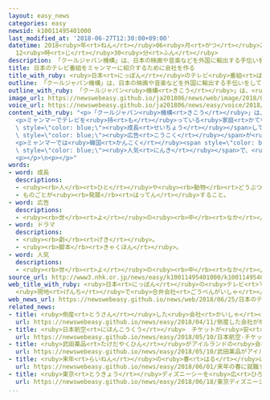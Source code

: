 ```yaml
---
layout: easy_news
categories: easy
newsid: k10011495401000
last_modified_at: '2018-06-27T12:30:00+09:00'
datetime: 2018<ruby>年<rt>ねん</rt></ruby>06<ruby>月<rt>がつ</rt></ruby>27<ruby>日<rt>にち</rt></ruby>
  12<ruby>時<rt>じ</rt></ruby>30<ruby>分<rt>ふん</rt></ruby>
description: 「クールジャパン機構」は、日本の映画や音楽などを外国に輸出する手伝いをしています。
title: 日本のテレビ番組をミャンマーに紹介するために会社を作る
title_with_ruby: <ruby>日本<rt>にっぽん</rt></ruby>のテレビ<ruby>番組<rt>ばんぐみ</rt></ruby>をミャンマーに<ruby>紹介<rt>しょうかい</rt></ruby>するために<ruby>会社<rt>かいしゃ</rt></ruby>を<ruby>作<rt>つく</rt></ruby>る
outline: 「クールジャパン機構」は、日本の映画や音楽などを外国に輸出する手伝いをしています。
outline_with_ruby: 「クールジャパン<ruby>機構<rt>きこう</rt></ruby>」は、<ruby>日本<rt>にっぽん</rt></ruby>の<ruby>映画<rt>えいが</rt></ruby>や<ruby>音楽<rt>おんがく</rt></ruby>などを<ruby>外国<rt>がいこく</rt></ruby>に<ruby>輸出<rt>ゆしゅつ</rt></ruby>する<ruby>手伝<rt>てつだ</rt></ruby>いをしています。
image_url: https://newswebeasy.github.io/ja201806/news/web/image/2018/06/25/K10011495401_1806252031_1806252034_01_02.jpg
voice_url: https://newswebeasy.github.io/ja201806/news/easy/voice/2018/06/27/k10011495401000.mp4
content_with_ruby: "<p>「クールジャパン<ruby>機構<rt>きこう</rt></ruby>」は、<ruby>日本<rt>にっぽん</rt></ruby>の<ruby>映画<rt>えいが</rt></ruby>や<ruby>音楽<rt>おんがく</rt></ruby>などを<ruby>外国<rt>がいこく</rt></ruby>に<ruby>輸出<rt>ゆしゅつ</rt></ruby>する<ruby>手伝<rt>てつだ</rt></ruby>いをしています。「クールジャパン<ruby>機構<rt>きこう</rt></ruby>」などは、ミャンマーでテレビ<ruby>局<rt>きょく</rt></ruby>を<ruby>持<rt>も</rt></ruby>っている<ruby>会社<rt>かいしゃ</rt></ruby>と<ruby>一緒<rt>いっしょ</rt></ruby>に、<ruby>新<rt>あたら</rt></ruby>しい<ruby>会社<rt>かいしゃ</rt></ruby>を<ruby>作<rt>つく</rt></ruby>りました。この<ruby>会社<rt>かいしゃ</rt></ruby>は、ミャンマーのテレビ<ruby>局<rt>きょく</rt></ruby>に<ruby>日本<rt>にっぽん</rt></ruby>の<ruby>番組<rt>ばんぐみ</rt></ruby>を<ruby>紹介<rt>しょうかい</rt></ruby>したり、<ruby>一緒<rt>いっしょ</rt></ruby>に<ruby>番組<rt>ばんぐみ</rt></ruby>を<ruby>作<rt>つく</rt></ruby>ったりします。</p>\n\
  <p>ミャンマーでテレビを<ruby>持<rt>も</rt></ruby>っている<ruby>家庭<rt>かてい</rt></ruby>はまだ６０％ぐらいです。しかし、<ruby>経済<rt>けいざい</rt></ruby>が<span\
  \ style=\"color: blue;\"><ruby>成長<rt>せいちょう</rt></ruby></span>しているため、これからテレビや<span\
  \ style=\"color: blue;\"><ruby>広告<rt>こうこく</rt></ruby></span>が<ruby>増<rt>ふ</rt></ruby>えると<ruby>考<rt>かんが</rt></ruby>えられています。</p>\n\
  <p>ミャンマーでは<ruby>韓国<rt>かんこく</rt></ruby><span style=\"color: blue;\">ドラマ</span>などが<span\
  \ style=\"color: blue;\"><ruby>人気<rt>にんき</rt></ruby></span>で、<ruby>日本<rt>にっぽん</rt></ruby>もテレビ<ruby>番組<rt>ばんぐみ</rt></ruby>をたくさん<ruby>輸出<rt>ゆしゅつ</rt></ruby>したいと<ruby>考<rt>かんが</rt></ruby>えています。</p>\n\
  <p></p>\n<p></p>"
words:
- word: 成長
  descriptions:
  - <ruby><rb>人</rb><rt>ひと</rt></ruby>や<ruby><rb>動物</rb><rt>どうぶつ</rt></ruby>が<ruby><rb>育</rb><rt>そだ</rt></ruby>って<ruby><rb>大</rb><rt>おお</rt></ruby>きくなること。
  - ものごとが<ruby><rb>発展</rb><rt>はってん</rt></ruby>すること。
- word: 広告
  descriptions:
  - <ruby><rb>世</rb><rt>よ</rt></ruby>の<ruby><rb>中</rb><rt>なか</rt></ruby>の<ruby><rb>人々</rb><rt>ひとびと</rt></ruby>に<ruby><rb>広</rb><rt>ひろ</rt></ruby>く<ruby><rb>知</rb><rt>し</rt></ruby>らせること。また、<ruby><rb>知</rb><rt>し</rt></ruby>らせるために<ruby><rb>書</rb><rt>か</rt></ruby>かれたものなど。コマーシャル。
- word: ドラマ
  descriptions:
  - <ruby><rb>劇</rb><rt>げき</rt></ruby>。
  - <ruby><rb>脚本</rb><rt>きゃくほん</rt></ruby>。
- word: 人気
  descriptions:
  - <ruby><rb>世</rb><rt>よ</rt></ruby>の<ruby><rb>中</rb><rt>なか</rt></ruby>の<ruby><rb>人</rb><rt>ひと</rt></ruby>たちのよい<ruby><rb>評判</rb><rt>ひょうばん</rt></ruby>。
source_url: http://www3.nhk.or.jp/news/easy/k10011495401000/k10011495401000.html
web_title_with_ruby: <ruby>日本<rt>にっぽん</rt></ruby>の<ruby>テレビ<rt>てれび</rt></ruby><ruby>番組<rt>ばんぐみ</rt></ruby>を<ruby>ミャンマー<rt>みゃんまー</rt></ruby>に
  <ruby>現地<rt>げんち</rt></ruby>で<ruby>合弁会社<rt>ごうべんがいしゃ</rt></ruby><ruby>設立<rt>せつりつ</rt></ruby>
web_news_url: https://newswebeasy.github.io/news/web/2018/06/25/日本のテレビ番組をミャンマーに-現地で合弁会社設立
related_news:
- title: <ruby>倒産<rt>とうさん</rt></ruby>した<ruby>会社<rt>かいしゃ</rt></ruby>が<ruby>増<rt>ふ</rt></ruby>える　<ruby>働<rt>はたら</rt></ruby>く<ruby>人<rt>ひと</rt></ruby>が<ruby>足<rt>た</rt></ruby>りないことなどが<ruby>原因<rt>げんいん</rt></ruby>
  url: https://newswebeasy.github.io/news/easy/2018/04/11/倒産した会社が増える-働く人が足りないことなどが原因
- title: <ruby>日本航空<rt>にほんこうくう</rt></ruby>　チケットが<ruby>安<rt>やす</rt></ruby>い<ruby>飛行機<rt>ひこうき</rt></ruby>の<ruby>会社<rt>かいしゃ</rt></ruby>を<ruby>新<rt>あたら</rt></ruby>しく<ruby>作<rt>つく</rt></ruby>る
  url: https://newswebeasy.github.io/news/easy/2018/05/10/日本航空-チケットが安い飛行機の会社を新しく作る
- title: <ruby>武田薬品<rt>たけだやくひん</rt></ruby>がアイルランドの<ruby>会社<rt>かいしゃ</rt></ruby>を６<ruby>兆<rt>ちょう</rt></ruby>８０００<ruby>億<rt>おく</rt></ruby><ruby>円<rt>えん</rt></ruby>で<ruby>買<rt>か</rt></ruby>う
  url: https://newswebeasy.github.io/news/easy/2018/05/10/武田薬品がアイルランドの会社を6兆8000億円で買う
- title: <ruby>来年<rt>らいねん</rt></ruby>の<ruby>春<rt>はる</rt></ruby>に<ruby>就職<rt>しゅうしょく</rt></ruby>する<ruby>大学生<rt>だいがくせい</rt></ruby>の<ruby>面接<rt>めんせつ</rt></ruby>が<ruby>始<rt>はじ</rt></ruby>まる
  url: https://newswebeasy.github.io/news/easy/2018/06/01/来年の春に就職する大学生の面接が始まる
- title: <ruby>東京<rt>とうきょう</rt></ruby>ディズニーシーを<ruby>広<rt>ひろ</rt></ruby>くする　「アナと<ruby>雪<rt>ゆき</rt></ruby>の<ruby>女王<rt>じょおう</rt></ruby>」がテーマ
  url: https://newswebeasy.github.io/news/easy/2018/06/18/東京ディズニーシーを広くする-アナと雪の女王がテーマ
...
```

